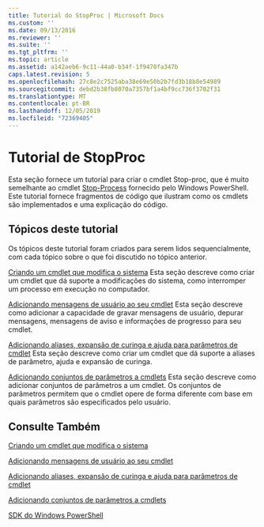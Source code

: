 ```yaml
---
title: Tutorial do StopProc | Microsoft Docs
ms.custom: ''
ms.date: 09/13/2016
ms.reviewer: ''
ms.suite: ''
ms.tgt_pltfrm: ''
ms.topic: article
ms.assetid: a142aeb6-9c11-44a0-b34f-1f9470fa347b
caps.latest.revision: 5
ms.openlocfilehash: 27c8e2c7525aba38e69e50b2b7fd3b18b8e54989
ms.sourcegitcommit: debd2b38fb8070a7357bf1a4bf9cc736f3702f31
ms.translationtype: MT
ms.contentlocale: pt-BR
ms.lasthandoff: 12/05/2019
ms.locfileid: "72369405"
---
```

# <a name="stopproc-tutorial"></a>Tutorial de StopProc

Esta seção fornece um tutorial para criar o cmdlet Stop-proc, que é muito semelhante ao cmdlet [Stop-Process](/powershell/module/Microsoft.PowerShell.Management/Stop-Process) fornecido pelo Windows PowerShell. Este tutorial fornece fragmentos de código que ilustram como os cmdlets são implementados e uma explicação do código.

## <a name="topics-in-this-tutorial"></a>Tópicos deste tutorial

Os tópicos deste tutorial foram criados para serem lidos sequencialmente, com cada tópico sobre o que foi discutido no tópico anterior.

[Criando um cmdlet que modifica o sistema](./creating-a-cmdlet-that-modifies-the-system.md) Esta seção descreve como criar um cmdlet que dá suporte a modificações do sistema, como interromper um processo em execução no computador.

[Adicionando mensagens de usuário ao seu cmdlet](./adding-user-messages-to-your-cmdlet.md) Esta seção descreve como adicionar a capacidade de gravar mensagens de usuário, depurar mensagens, mensagens de aviso e informações de progresso para seu cmdlet.

[Adicionando aliases, expansão de curinga e ajuda para parâmetros de cmdlet](./adding-aliases-wildcard-expansion-and-help-to-cmdlet-parameters.md) Esta seção descreve como criar um cmdlet que dá suporte a aliases de parâmetro, ajuda e expansão de curinga.

[Adicionando conjuntos de parâmetros a cmdlets](./adding-parameter-sets-to-a-cmdlet.md) Esta seção descreve como adicionar conjuntos de parâmetros a um cmdlet. Os conjuntos de parâmetros permitem que o cmdlet opere de forma diferente com base em quais parâmetros são especificados pelo usuário.

## <a name="see-also"></a>Consulte Também

[Criando um cmdlet que modifica o sistema](./creating-a-cmdlet-that-modifies-the-system.md)

[Adicionando mensagens de usuário ao seu cmdlet](./adding-user-messages-to-your-cmdlet.md)

[Adicionando aliases, expansão de curinga e ajuda para parâmetros de cmdlet](./adding-aliases-wildcard-expansion-and-help-to-cmdlet-parameters.md)

[Adicionando conjuntos de parâmetros a cmdlets](./adding-parameter-sets-to-a-cmdlet.md)

[SDK do Windows PowerShell](../windows-powershell-reference.md)
